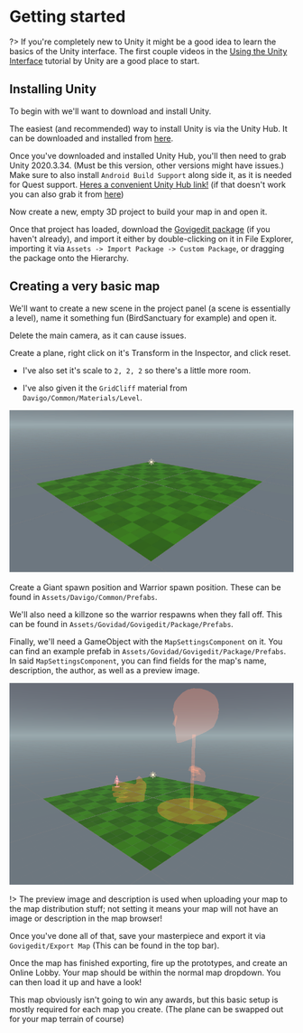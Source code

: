 # Getting started

?> If you're completely new to Unity it might be a good idea to learn the basics of the Unity interface.
The first couple videos in the [Using the Unity Interface](https://learn.unity.com/tutorial/using-the-unity-interface?uv=2020.3) tutorial by Unity are a good place to start.

## Installing Unity

To begin with we'll want to download and install Unity.

The easiest (and recommended) way to install Unity is via the Unity Hub. It can be downloaded and installed from [here](https://unity3d.com/get-unity/download/archive).

Once you've downloaded and installed Unity Hub, you'll then need to grab Unity 2020.3.34. (Must be this version, other versions might have issues.)
Make sure to also install `Android Build Support` along side it, as it is needed for Quest support.
[Heres a convenient Unity Hub link!](unityhub://2020.3.34f1/9a4c9c70452b)
(if that doesn't work you can also grab it from [here](https://unity3d.com/get-unity/download/archive))

Now create a new, empty 3D project to build your map in and open it.

Once that project has loaded, download the [Govigedit package](https://davigo.page.link/govigedit-latest)
(if you haven't already), and import it either by double-clicking on it in File Explorer, importing it via `Assets -> Import Package -> Custom Package`, or dragging the package onto the Hierarchy.

## Creating a very basic map

We'll want to create a new scene in the project panel (a scene is essentially a level), name it something fun (BirdSanctuary for example) and open it.

Delete the main camera, as it can cause issues.

Create a plane, right click on it's Transform in the Inspector, and click reset.

- I've also set it's scale to `2, 2, 2` so there's a little more room.

- I've also given it the `GridCliff` material from `Davigo/Common/Materials/Level`.

![Plane you've made](_media/gettingstarted/tutorialplane.jpg)

Create a Giant spawn position and Warrior spawn position. These can be found in `Assets/Davigo/Common/Prefabs`.

We'll also need a killzone so the warrior respawns when they fall off. This can be found in `Assets/Govidad/Govigedit/Package/Prefabs`.

Finally, we'll need a GameObject with the `MapSettingsComponent` on it. You can find an example prefab in `Assets/Govidad/Govigedit/Package/Prefabs`.
In said `MapSettingsComponent`, you can find fields for the map's name, description, the author, as well as a preview image.

![Finished Scene](_media/gettingstarted/fintutorialplane.png)

!> The preview image and description is used when uploading your map to the map distribution stuff; not setting it means your map will not have an image or description in the map browser!

Once you've done all of that, save your masterpiece and export it via `Govigedit/Export Map` (This can be found in the top bar).

Once the map has finished exporting, fire up the prototypes, and create an Online Lobby. Your map should be within the normal map dropdown.
You can then load it up and have a look!

This map obviously isn't going to win any awards, but this basic setup is mostly required for each map you create.
(The plane can be swapped out for your map terrain of course)
